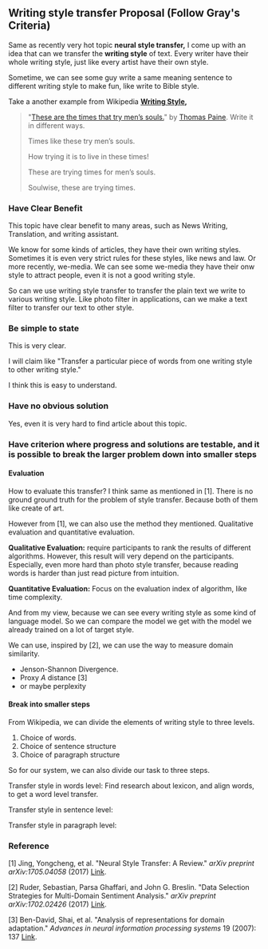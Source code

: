 ## Writing style transfer Proposal (Follow Gray's Criteria)

Same as recently very hot topic **neural style transfer,** I come up with an idea that can we transfer the **writing style** of text. Every writer have their whole writing style, just like every artist have their own style. 

Sometime, we can see some guy write a same meaning sentence to different writing style to make fun, like write to Bible style.

Take a another example from Wikipedia **[Writing Style](https://www.wikiwand.com/en/Writing_style#/CITEREFStrunkWhite1979),**  

> "[These are the times that try men’s souls.](https://www.wikiwand.com/en/The_American_Crisis)" by [Thomas Paine](https://www.wikiwand.com/en/Thomas_Paine). Write it in different ways.
>
> Times like these try men’s souls.
>
> How trying it is to live in these times!
>
> These are trying times for men’s souls.
>
> Soulwise, these are trying times.



### Have Clear Benefit

This topic have clear benefit to many areas, such as News Writing, Translation, and writing assistant.

We know for some kinds of articles, they have their own writing styles. Sometimes it is even very strict rules for these styles, like news and law.  Or more recently, we-media. We can see some we-media they have their onw style to attract people, even it is not a good writing style.

So can we use writing style transfer to transfer the plain text we write to various writing style. Like photo filter in applications, can we make a text filter to transfer our text to other style.

### Be simple to state

This is very clear.

I will claim like "Transfer a particular piece of words from one writing style to other writing style."

I think this is easy to understand.

### Have no obvious solution

Yes, even it is very hard to find article about this topic.

### Have criterion where progress and solutions are testable, and it is possible to break the larger problem down into smaller steps

#### Evaluation

How to evaluate this transfer? I think same as mentioned in [1]. There is no ground ground truth for the problem of style transfer. Because both of them like create of art.

However from [1], we can also use the method they mentioned. Qualitative evaluation and quantitative evaluation.

**Qualitative Evaluation:** require participants to rank the results of different algorithms. However, this result will very depend on the participants. Especially, even more hard than photo style transfer, because reading words is harder than just read picture from intuition.

**Quantitative Evaluation:** Focus on the evaluation index of algorithm, like time complexity.

And from my view, because we can see every writing style as some kind of language model. So we can compare the model we get with the model we already trained on a lot of target style.

We can use, inspired by [2], we can use the way to measure domain similarity.

- Jenson-Shannon Divergence.
- Proxy *A* distance [3]
- or maybe perplexity

#### Break into smaller steps

From Wikipedia, we can divide the elements of writing style to three levels.

1. Choice of words.
2. Choice of sentence structure
3. Choice of paragraph structure

So for our system, we can also divide our task to three steps.

Transfer style in words level: Find research about lexicon, and align words, to get a word level transfer.

Transfer style in sentence level: 

Transfer style in paragraph level:



### Reference

[1] Jing, Yongcheng, et al. "Neural Style Transfer: A Review." *arXiv preprint arXiv:1705.04058* (2017) [Link](https://arxiv.org/abs/1705.04058). 

[2] Ruder, Sebastian, Parsa Ghaffari, and John G. Breslin. "Data Selection Strategies for Multi-Domain Sentiment Analysis." *arXiv preprint arXiv:1702.02426* (2017) [Link](https://arxiv.org/pdf/1702.02426).

[3] Ben-David, Shai, et al. "Analysis of representations for domain adaptation." *Advances in neural information processing systems* 19 (2007): 137 [Link](https://papers.nips.cc/paper/2983-analysis-of-representations-for-domain-adaptation.pdf).